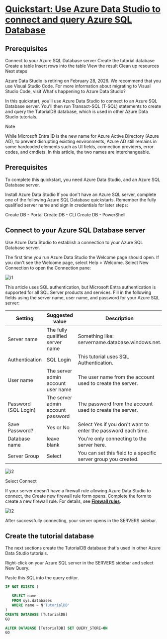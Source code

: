 # **[Quickstart: Use Azure Data Studio to connect and query Azure SQL Database](https://learn.microsoft.com/en-us/azure-data-studio/quickstart-sql-database)**

## Prerequisites

Connect to your Azure SQL Database server
Create the tutorial database
Create a table
Insert rows into the table
View the result
Clean up resources
Next steps

Azure Data Studio is retiring on February 28, 2026. We recommend that you use Visual Studio Code. For more information about migrating to Visual Studio Code, visit What's happening to Azure Data Studio?

In this quickstart, you'll use Azure Data Studio to connect to an Azure SQL Database server. You'll then run Transact-SQL (T-SQL) statements to create and query the TutorialDB database, which is used in other Azure Data Studio tutorials.

 Note

While Microsoft Entra ID is the new name for Azure Active Directory (Azure AD), to prevent disrupting existing environments, Azure AD still remains in some hardcoded elements such as UI fields, connection providers, error codes, and cmdlets. In this article, the two names are interchangeable.

## Prerequisites

To complete this quickstart, you need Azure Data Studio, and an Azure SQL Database server.

Install Azure Data Studio
If you don't have an Azure SQL server, complete one of the following Azure SQL Database quickstarts. Remember the fully qualified server name and sign in credentials for later steps:

Create DB - Portal
Create DB - CLI
Create DB - PowerShell

## Connect to your Azure SQL Database server

Use Azure Data Studio to establish a connection to your Azure SQL Database server.

The first time you run Azure Data Studio the Welcome page should open. If you don't see the Welcome page, select Help > Welcome. Select New Connection to open the Connection pane:

![i1](https://learn.microsoft.com/en-us/azure-data-studio/media/quickstart-sql-database/new-connection-icon.png)

This article uses SQL authentication, but Microsoft Entra authentication is supported for all SQL Server products and services. Fill in the following fields using the server name, user name, and password for your Azure SQL server:

| Setting              | Suggested value                    | Description                                                    |
|----------------------|------------------------------------|----------------------------------------------------------------|
| Server name          | The fully qualified server name    | Something like: servername.database.windows.net.               |
| Authentication       | SQL Login                          | This tutorial uses SQL Authentication.                         |
| User name            | The server admin account user name | The user name from the account used to create the server.      |
| Password (SQL Login) | The server admin account password  | The password from the account used to create the server.       |
| Save Password?       | Yes or No                          | Select Yes if you don't want to enter the password each time.  |
| Database name        | leave blank                        | You're only connecting to the server here.                     |
| Server Group         | Select <Default>                   | You can set this field to a specific server group you created. |

![i2](https://learn.microsoft.com/en-us/azure-data-studio/media/quickstart-sql-database/new-connection-screen.png)

Select Connect

If your server doesn't have a firewall rule allowing Azure Data Studio to connect, the Create new firewall rule form opens. Complete the form to create a new firewall rule. For details, see **[Firewall rules](https://learn.microsoft.com/en-us/azure/sql-database/sql-database-firewall-configure)**.

![i2](https://learn.microsoft.com/en-us/azure-data-studio/media/quickstart-sql-database/firewall.png)

After successfully connecting, your server opens in the SERVERS sidebar.

## Create the tutorial database

The next sections create the TutorialDB database that's used in other Azure Data Studio tutorials.

Right-click on your Azure SQL server in the SERVERS sidebar and select New Query.

Paste this SQL into the query editor.

```sql
IF NOT EXISTS (

   SELECT name
   FROM sys.databases
   WHERE name = N'TutorialDB'
)
CREATE DATABASE [TutorialDB]
GO

ALTER DATABASE [TutorialDB] SET QUERY_STORE=ON
GO
```
